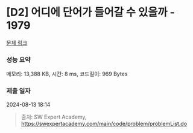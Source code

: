 # [D2] 어디에 단어가 들어갈 수 있을까 - 1979 

[문제 링크](https://swexpertacademy.com/main/code/problem/problemDetail.do?contestProbId=AV5PuPq6AaQDFAUq) 

### 성능 요약

메모리: 13,388 KB, 시간: 8 ms, 코드길이: 969 Bytes

### 제출 일자

2024-08-13 18:14



> 출처: SW Expert Academy, https://swexpertacademy.com/main/code/problem/problemList.do